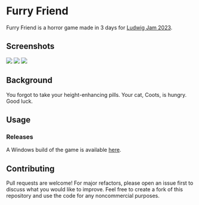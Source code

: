 # Furry Friend

Furry Friend is a horror game made in 3 days for [Ludwig Jam 2023](https://itch.io/jam/ludwig-2023).

## Screenshots
![](https://img.itch.zone/aW1hZ2UvMTkzNDQ1MC8xMTQzMTU1MC5wbmc=/original/38FAPR.png) ![](https://img.itch.zone/aW1hZ2UvMTkzNDQ1MC8xMTQzMTY0My5wbmc=/original/eZ8dyl.png) ![](https://img.itch.zone/aW1hZ2UvMTkzNDQ1MC8xMTQzMTY0MC5wbmc=/original/9mTsPL.png) 


## Background

You forgot to take your height-enhancing pills. Your cat, Coots, is hungry. Good luck.

## Usage
### Releases
A Windows build of the game is available [here](https://polymars.itch.io/furry-friend).

## Contributing
Pull requests are welcome! For major refactors, please open an issue first to discuss what you would like to improve. Feel free to create a fork of this repository and use the code for any noncommercial purposes.
